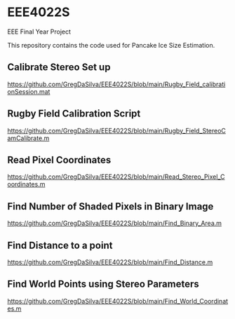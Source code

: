 # EEE4022S
EEE Final Year Project

This repository contains the code used for Pancake Ice Size Estimation.
## Calibrate Stereo Set up
https://github.com/GregDaSilva/EEE4022S/blob/main/Rugby_Field_calibrationSession.mat

## Rugby Field Calibration Script
https://github.com/GregDaSilva/EEE4022S/blob/main/Rugby_Field_StereoCamCalibrate.m

## Read Pixel Coordinates
https://github.com/GregDaSilva/EEE4022S/blob/main/Read_Stereo_Pixel_Coordinates.m

## Find Number of Shaded Pixels in Binary Image
https://github.com/GregDaSilva/EEE4022S/blob/main/Find_Binary_Area.m

## Find Distance to a point
https://github.com/GregDaSilva/EEE4022S/blob/main/Find_Distance.m

## Find World Points using Stereo Parameters
https://github.com/GregDaSilva/EEE4022S/blob/main/Find_World_Coordinates.m
